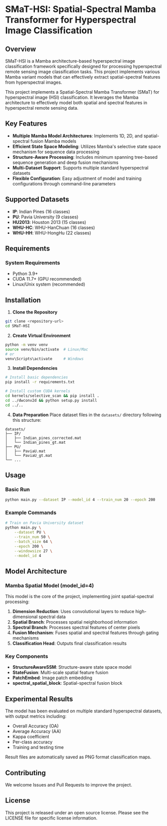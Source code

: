 # SMaT-HSI: Spatial-Spectral Mamba Transformer for Hyperspectral Image Classification

## Overview

SMaT-HSI is a Mamba architecture-based hyperspectral image classification framework specifically designed for processing hyperspectral remote sensing image classification tasks. This project implements various Mamba variant models that can effectively extract spatial-spectral features from hyperspectral images.

This project implements a Spatial-Spectral Mamba Transformer (SMaT) for hyperspectral image (HSI) classification. It leverages the Mamba architecture to effectively model both spatial and spectral features in hyperspectral remote sensing data.

## Key Features

- **Multiple Mamba Model Architectures**: Implements 1D, 2D, and spatial-spectral fusion Mamba models
- **Efficient State Space Modeling**: Utilizes Mamba's selective state space mechanism for sequence data processing
- **Structure-Aware Processing**: Includes minimum spanning tree-based sequence generation and deep fusion mechanisms
- **Multi-Dataset Support**: Supports multiple standard hyperspectral datasets
- **Flexible Configuration**: Easy adjustment of model and training configurations through command-line parameters

## Supported Datasets

- **IP**: Indian Pines (16 classes)
- **PU**: Pavia University (9 classes)  
- **HU2013**: Houston 2013 (15 classes)
- **WHU-HC**: WHU-HanChuan (16 classes)
- **WHU-HH**: WHU-HongHu (22 classes)

## Requirements

### System Requirements
- Python 3.9+
- CUDA 11.7+ (GPU recommended)
- Linux/Unix system (recommended)



## Installation

1. **Clone the Repository**
```bash
git clone <repository-url>
cd SMaT-HSI
```

2. **Create Virtual Environment**
```bash
python -m venv venv
source venv/bin/activate  # Linux/Mac
# or
venv\Scripts\activate     # Windows
```

3. **Install Dependencies**
```bash
# Install basic dependencies
pip install -r requirements.txt

# Install custom CUDA kernels
cd kernels/selective_scan && pip install .
cd ../dwconv2d && python setup.py install
cd ../..
```

4. **Data Preparation**
Place dataset files in the `datasets/` directory following this structure:
```
datasets/
├── IP/
│   ├── Indian_pines_corrected.mat
│   └── Indian_pines_gt.mat
├── PU/
│   ├── PaviaU.mat
│   └── PaviaU_gt.mat
└── ...
```

## Usage

### Basic Run
```bash
python main.py --dataset IP --model_id 4 --train_num 20 --epoch 200
```


### Example Commands

```bash
# Train on Pavia University dataset
python main.py \
    --dataset PU \
    --train_num 50 \
    --batch_size 64 \
    --epoch 200 \
    --windowsize 27 \
    --model_id 4

```

## Model Architecture

### Mamba Spatial Model (model_id=4)

This model is the core of the project, implementing joint spatial-spectral processing:

1. **Dimension Reduction**: Uses convolutional layers to reduce high-dimensional spectral data
2. **Spatial Branch**: Processes spatial neighborhood information
3. **Spectral Branch**: Processes spectral features of center pixels
4. **Fusion Mechanism**: Fuses spatial and spectral features through gating mechanisms
5. **Classification Head**: Outputs final classification results

### Key Components

- **StructureAwareSSM**: Structure-aware state space model
- **StateFusion**: Multi-scale spatial feature fusion
- **PatchEmbed**: Image patch embedding
- **spectral_spatial_block**: Spatial-spectral fusion block

## Experimental Results

The model has been evaluated on multiple standard hyperspectral datasets, with output metrics including:
- Overall Accuracy (OA)
- Average Accuracy (AA)
- Kappa coefficient
- Per-class accuracy
- Training and testing time

Result files are automatically saved as PNG format classification maps.



## Contributing

We welcome Issues and Pull Requests to improve the project.

## License

This project is released under an open source license. Please see the LICENSE file for specific license information.